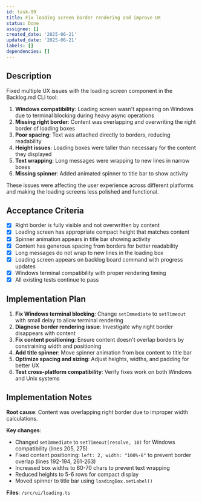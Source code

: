 ```yaml
---
id: task-99
title: Fix loading screen border rendering and improve UX
status: Done
assignee: []
created_date: '2025-06-21'
updated_date: '2025-06-21'
labels: []
dependencies: []
---
```


## Description

Fixed multiple UX issues with the loading screen component in the Backlog.md CLI tool:

1. **Windows compatibility**: Loading screen wasn't appearing on Windows due to terminal blocking during heavy async operations
2. **Missing right border**: Content was overlapping and overwriting the right border of loading boxes
3. **Poor spacing**: Text was attached directly to borders, reducing readability
4. **Height issues**: Loading boxes were taller than necessary for the content they displayed
5. **Text wrapping**: Long messages were wrapping to new lines in narrow boxes
6. **Missing spinner**: Added animated spinner to title bar to show activity

These issues were affecting the user experience across different platforms and making the loading screens less polished and functional.

## Acceptance Criteria

- [x] Right border is fully visible and not overwritten by content
- [x] Loading screen has appropriate compact height that matches content
- [x] Spinner animation appears in title bar showing activity
- [x] Content has generous spacing from borders for better readability
- [x] Long messages do not wrap to new lines in the loading box
- [x] Loading screen appears on backlog board command with progress updates
- [x] Windows terminal compatibility with proper rendering timing
- [x] All existing tests continue to pass

## Implementation Plan

1. **Fix Windows terminal blocking**: Change `setImmediate` to `setTimeout` with small delay to allow terminal rendering
2. **Diagnose border rendering issue**: Investigate why right border disappears with content
3. **Fix content positioning**: Ensure content doesn't overlap borders by constraining width and positioning
4. **Add title spinner**: Move spinner animation from box content to title bar
5. **Optimize spacing and sizing**: Adjust heights, widths, and padding for better UX
6. **Test cross-platform compatibility**: Verify fixes work on both Windows and Unix systems

## Implementation Notes

**Root cause**: Content was overlapping right border due to improper width calculations.

**Key changes**:
- Changed `setImmediate` to `setTimeout(resolve, 10)` for Windows compatibility (lines 205, 275)
- Fixed content positioning: `left: 2, width: "100%-6"` to prevent border overlap (lines 192-194, 261-263)
- Increased box widths to 60-70 chars to prevent text wrapping
- Reduced heights to 5-6 rows for compact display
- Moved spinner to title bar using `loadingBox.setLabel()`

**Files**: `/src/ui/loading.ts`

